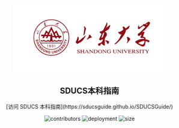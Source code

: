 <section align="center">
  <img
    alt="SDU"
    src="./docs/public/background.png"
    height="180"
  >

  <h1 align="center"> SDUCS本科指南 </h1>

  <p align="center">
    [访问 SDUCS 本科指南](https://sducsguide.github.io/SDUCSGuide/)
  </p>




  <p>
    <img
      alt="contributors"
      src="https://img.shields.io/github/contributors-anon/SDUCSGuide/SDUCSGuide?style=for-the-badge&logo=github&color=%23181717"
    >
    <img
      alt="deployment"
      src="https://img.shields.io/github/deployments/SDUCSGuide/SDUCSGuide/github-pages?style=for-the-badge&logo=VitePress&logoColor=%23FFFFFF&label=deployment&color=%235C73E7"
    >
    <img
      alt="size"
      src="https://img.shields.io/github/repo-size/SDUCSGuide/SDUCSGuide?style=for-the-badge&logo=github"
    >
  </p>
</section>